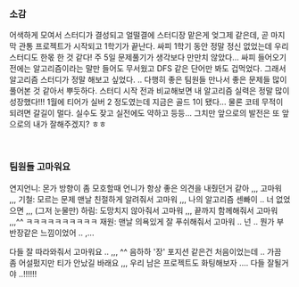 ### 소감
어색하게 모여서 스터디가 결성되고 얼떨결에 스터디장 맡은게 엊그제 같은데, 곧 마지막 관통 프로젝트가 시작되고 1학기가 끝난다. 싸피 1학기 동안 정말 정신 없었는데 우리 스터디도 한몫 한 것 같다! 주 5일 문제풀기가 생각보다 만만치 않았다... 
싸피 들어오기 전에는 알고리즘이라는 말만 들어도 무서웠고 DFS 같은 단어만 봐도 겁먹었다. 그래서 알고리즘 스터디가 정말 해보고 싶었다. .. 다행히 좋은 팀원들 만나서 좋은 문제들 많이 풀어본 것 같아서 뿌듯하다. 
스터디 시작 전과 비교해보면 내 알고리즘 실력은 정말 많이 성장했다!!! 1월에 티어가 실버 2 정도였는데 지금은 골드 1이 됐다... 물론 코테 무적이 되려면 갈길이 멀다. 실수도 잦고 실전에도 약하고 등등... 그치만 앞으로의 발전은 또 앞으로의 내가 잘해주겠지? ㅎㅎ

<br>

### 팀원들 고마워요
연지언니: 몬가 방향이 좀 모호할때 언니가 항상 좋은 의견을 내줬던거 같아 ,,, 고마워 ,,,
기철: 모르는 문제 맨날 친절하게 알려줘서 고마워 ,,, 나의 알고리즘 센빠이 .. 너 없었으면 ,,, (그저 눈물만)
하림: 도망치지 않아줘서 고마워 ,,, 끝까지 함께해줘서 고마워 ,,,^^ ㅋㅋㅋㅋㅋㅋㅋㅋㅋㅋ
재원: 맨날 의욕있게 잘 푸쉬해줘서 고마워 .. 넌 .. 뭔가 부반장같은 느낌이었어 .. ,...

다들 잘 따라와줘서 고마워요 .. ,,, ^^ 음하하 '장' 포지션 같은건 처음이었는데 .. 가끔 좀 어설펐지만 티가 안났길 바래요 ,,, 우리 남은 프로젝트도 화팅해보자 .... 다들 잘될거야 ..!!!!!!